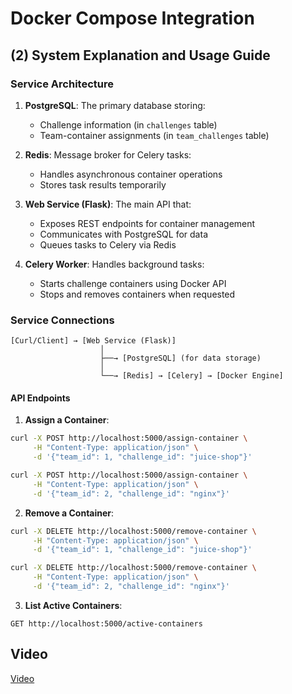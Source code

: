 # Docker Compose Integration

## (2) System Explanation and Usage Guide

### Service Architecture

1. **PostgreSQL**: The primary database storing:
   - Challenge information (in `challenges` table)
   - Team-container assignments (in `team_challenges` table)

2. **Redis**: Message broker for Celery tasks:
   - Handles asynchronous container operations
   - Stores task results temporarily

3. **Web Service (Flask)**: The main API that:
   - Exposes REST endpoints for container management
   - Communicates with PostgreSQL for data
   - Queues tasks to Celery via Redis

4. **Celery Worker**: Handles background tasks:
   - Starts challenge containers using Docker API
   - Stops and removes containers when requested

### Service Connections

```
[Curl/Client] → [Web Service (Flask)]
                    │
                    ├──→ [PostgreSQL] (for data storage)
                    │
                    └──→ [Redis] → [Celery] → [Docker Engine]
```

#### API Endpoints

1. **Assign a Container**:

```bash
curl -X POST http://localhost:5000/assign-container \
     -H "Content-Type: application/json" \
     -d '{"team_id": 1, "challenge_id": "juice-shop"}'

curl -X POST http://localhost:5000/assign-container \
     -H "Content-Type: application/json" \
     -d '{"team_id": 2, "challenge_id": "nginx"}'
```

2. **Remove a Container**:

```bash
curl -X DELETE http://localhost:5000/remove-container \
     -H "Content-Type: application/json" \
     -d '{"team_id": 1, "challenge_id": "juice-shop"}'

curl -X DELETE http://localhost:5000/remove-container \
     -H "Content-Type: application/json" \
     -d '{"team_id": 2, "challenge_id": "nginx"}'
```

3. **List Active Containers**:

```
GET http://localhost:5000/active-containers
```

## Video

[Video](https://iutbox.iut.ac.ir/index.php/s/tb77Gk47WfzKpWk)

